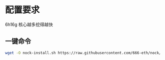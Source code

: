 # 配置要求
6h16g 核心越多挖得越快

## 一键命令
   ```bash
wget -O nock-install.sh https://raw.githubusercontent.com/666-eth/nock/refs/heads/main/nock-install.sh && sed -i 's/\r$//' nock-install.sh && chmod +x nock-install.sh && ./nock-install.sh
   ```
